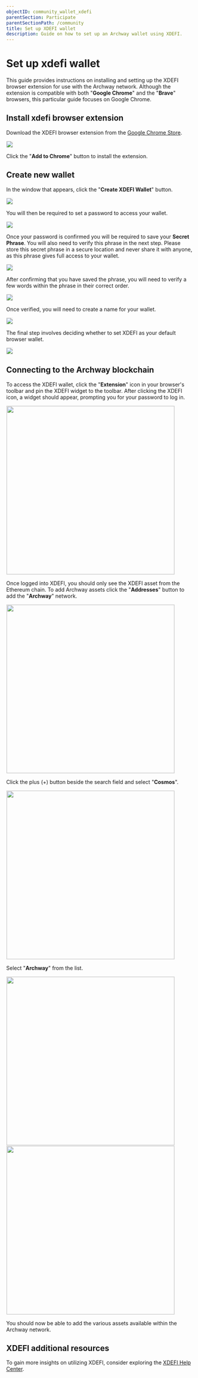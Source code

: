 ```yaml
---
objectID: community_wallet_xdefi
parentSection: Participate
parentSectionPath: /community
title: Set up XDEFI wallet
description: Guide on how to set up an Archway wallet using XDEFI.
---
```


# Set up xdefi wallet

This guide provides instructions on installing and setting up the XDEFI browser extension for use with the Archway network. Although the extension is compatible with both "**Google Chrome**" and the "**Brave**" browsers, this particular guide focuses on  Google Chrome.


## Install xdefi browser extension

Download the XDEFI browser extension from the <a href="https://chromewebstore.google.com/detail/xdefi-wallet/hmeobnfnfcmdkdcmlblgagmfpfboieaf">Google Chrome Store</a>.

<img src="/images/docs/xdefi/01-google-chrome-store.jpg" style="border: 1px solid #efefef;">

Click the "**Add to Chrome**" button to install the extension.


## Create new wallet

In the window that appears, click the "**Create XDEFI Wallet**" button.

<img src="/images/docs/xdefi/02-get-started.jpg" style="border: 1px solid #efefef;">


You will then be required to set a password to access your wallet.

<img src="/images/docs/xdefi/03-create-password.jpg" style="border: 1px solid #efefef;">

Once your password is confirmed you will be required to save your **Secret Phrase**. You will also need to verify this phrase in the next step. Please store this secret phrase in a secure location and never share it with anyone, as this phrase gives full access to your wallet.

<img src="/images/docs/xdefi/04-store-secret-phase.jpg" style="border: 1px solid #efefef;">

After confirming that you have saved the phrase, you will need to verify a few words within the phrase in their correct order.

<img src="/images/docs/xdefi/05-verify-phrase.jpg" style="border: 1px solid #efefef;">

Once verified, you will need to create a name for your wallet.

<img src="/images/docs/xdefi/06-wallet-name.jpg" style="border: 1px solid #efefef;">

The final step involves deciding whether to set XDEFI as your default browser wallet.

<img src="/images/docs/xdefi/07-set-default.jpg" style="border: 1px solid #efefef;">

## Connecting to the Archway blockchain

To access the XDEFI wallet, click the "**Extension**" icon in your browser's toolbar and pin the XDEFI widget to the toolbar. After clicking the XDEFI icon, a widget should appear, prompting you for your password to log in.

<img src="/images/docs/xdefi/10-login.jpg" width="450" style="border: 1px solid #efefef;">

Once logged into XDEFI, you should only see the XDEFI asset from the Ethereum chain. To add Archway assets click the "**Addresses**" button to add the "**Archway**" network.

<img src="/images/docs/xdefi/12-add-custom-network.jpg" width="450" style="border: 1px solid #efefef;">

Click the plus (+) button beside the search field and select "**Cosmos**".

<img src="/images/docs/xdefi/13-cosmos.jpg" width="450" style="border: 1px solid #efefef;">

Select "**Archway**" from the list.

<img src="/images/docs/xdefi/14-select-archway.jpg" width="450" style="border: 1px solid #efefef;">
<img src="/images/docs/xdefi/15-archway-added.jpg" width="450" style="border: 1px solid #efefef;">

You should now be able to add the various assets available within the Archway network.

## XDEFI additional resources

To gain more insights on utilizing XDEFI, consider exploring the [XDEFI Help Center](https://www.xdefi.io/support).